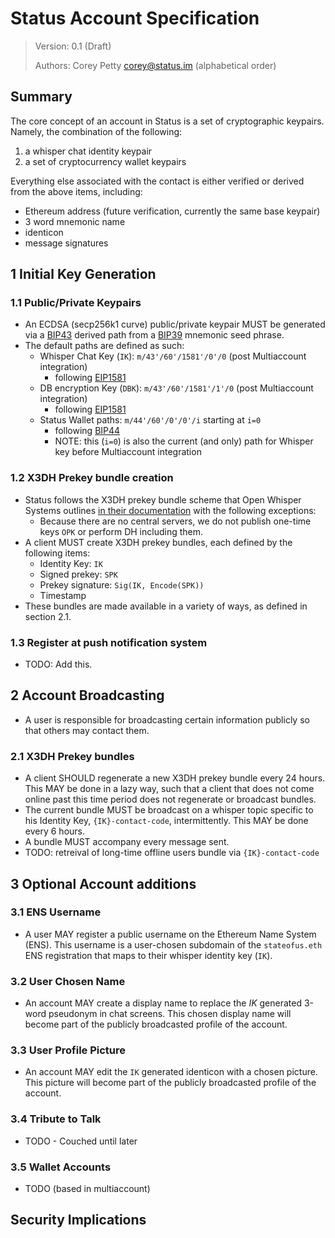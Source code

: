 # Status Account Specification

> Version: 0.1 (Draft)
>
> Authors: Corey Petty <corey@status.im> (alphabetical order)

## Summary

The core concept of an account in Status is a set of cryptographic keypairs.  Namely, the combination of the following:
1. a whisper chat identity keypair
1. a set of cryptocurrency wallet keypairs

Everything else associated with the contact is either verified or derived from the above items, including:
- Ethereum address (future verification, currently the same base keypair)
- 3 word mnemonic name
- identicon
- message signatures

## 1 Initial Key Generation
### 1.1 Public/Private Keypairs 
- An ECDSA (secp256k1 curve) public/private keypair MUST be generated via a [BIP43](https://github.com/bitcoin/bips/blob/master/bip-0043.mediawiki) derived path from a [BIP39](https://github.com/bitcoin/bips/blob/master/bip-0039.mediawiki) mnemonic seed phrase.
- The default paths are defined as such:
    - Whisper Chat Key (`IK`): `m/43'/60'/1581'/0'/0`  (post Multiaccount integration)
        - following [EIP1581](https://github.com/ethereum/EIPs/blob/master/EIPS/eip-1581.md)
    - DB encryption Key (`DBK`): `m/43'/60'/1581'/1'/0` (post Multiaccount integration)
        - following [EIP1581](https://github.com/ethereum/EIPs/blob/master/EIPS/eip-1581.md)
    - Status Wallet paths: `m/44'/60'/0'/0'/i` starting at `i=0`
        - following [BIP44](https://github.com/bitcoin/bips/blob/master/bip-0044.mediawiki)
        - NOTE: this (`i=0`) is also the current (and only) path for Whisper key before Multiaccount integration

### 1.2 X3DH Prekey bundle creation
- Status follows the X3DH prekey bundle scheme that Open Whisper Systems outlines [in their documentation](https://signal.org/docs/specifications/x3dh/#the-x3dh-protocol) with the following exceptions:
    - Because there are no central servers, we do not publish one-time keys `OPK` or perform DH including them. 
- A client MUST create X3DH prekey bundles, each defined by the following items:
    - Identity Key: `IK`
    - Signed prekey: `SPK`
    - Prekey signature: `Sig(IK, Encode(SPK))`
    - Timestamp
- These bundles are made available in a variety of ways, as defined in section 2.1.

### 1.3 Register at push notification system
- TODO: Add this.

## 2 Account Broadcasting
- A user is responsible for broadcasting certain information publicly so that others may contact them.

### 2.1 X3DH Prekey bundles
- A client SHOULD regenerate a new X3DH prekey bundle every 24 hours.  This MAY be done in a lazy way, such that a client that does not come online past this time period does not regenerate or broadcast bundles.
- The current bundle MUST be broadcast on a whisper topic specific to his Identity Key, `{IK}-contact-code`, intermittently.  This MAY be done every 6 hours.
- A bundle MUST accompany every message sent.
- TODO: retreival of long-time offline users bundle via `{IK}-contact-code` 

## 3 Optional Account additions
### 3.1 ENS Username
- A user MAY register a public username on the Ethereum Name System (ENS).  This username is a user-chosen subdomain of the `stateofus.eth` ENS registration that maps to their whisper identity key (`IK`). 

### 3.2 User Chosen Name
- An account MAY create a display name to replace the $IK$ generated 3-word pseudonym in chat screens.  This chosen display name will become part of the publicly broadcasted profile of the account.

### 3.3 User Profile Picture
- An account MAY edit the `IK` generated identicon with a chosen picture.  This picture will become part of the publicly broadcasted profile of the account.

### 3.4 Tribute to Talk
- TODO - Couched until later

### 3.5 Wallet Accounts
- TODO (based in multiaccount)

## Security Implications
